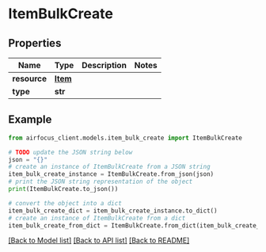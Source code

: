 # ItemBulkCreate


## Properties

Name | Type | Description | Notes
------------ | ------------- | ------------- | -------------
**resource** | [**Item**](Item.md) |  | 
**type** | **str** |  | 

## Example

```python
from airfocus_client.models.item_bulk_create import ItemBulkCreate

# TODO update the JSON string below
json = "{}"
# create an instance of ItemBulkCreate from a JSON string
item_bulk_create_instance = ItemBulkCreate.from_json(json)
# print the JSON string representation of the object
print(ItemBulkCreate.to_json())

# convert the object into a dict
item_bulk_create_dict = item_bulk_create_instance.to_dict()
# create an instance of ItemBulkCreate from a dict
item_bulk_create_from_dict = ItemBulkCreate.from_dict(item_bulk_create_dict)
```
[[Back to Model list]](../README.md#documentation-for-models) [[Back to API list]](../README.md#documentation-for-api-endpoints) [[Back to README]](../README.md)


